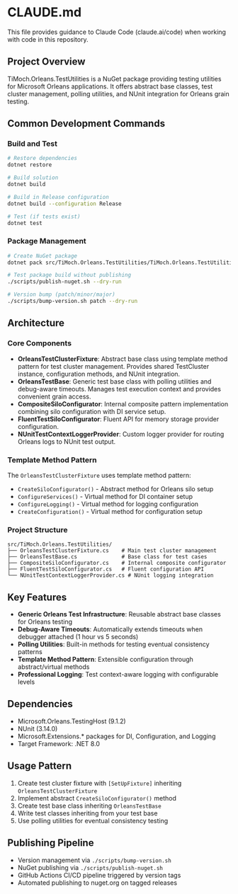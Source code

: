 # CLAUDE.md

This file provides guidance to Claude Code (claude.ai/code) when working with code in this repository.

## Project Overview
TiMoch.Orleans.TestUtilities is a NuGet package providing testing utilities for Microsoft Orleans applications. It offers abstract base classes, test cluster management, polling utilities, and NUnit integration for Orleans grain testing.

## Common Development Commands

### Build and Test
```bash
# Restore dependencies
dotnet restore

# Build solution
dotnet build

# Build in Release configuration
dotnet build --configuration Release

# Test (if tests exist)
dotnet test
```

### Package Management
```bash
# Create NuGet package
dotnet pack src/TiMoch.Orleans.TestUtilities/TiMoch.Orleans.TestUtilities.csproj --configuration Release --output artifacts/nuget

# Test package build without publishing
./scripts/publish-nuget.sh --dry-run

# Version bump (patch/minor/major)
./scripts/bump-version.sh patch --dry-run
```

## Architecture

### Core Components
- **OrleansTestClusterFixture**: Abstract base class using template method pattern for test cluster management. Provides shared TestCluster instance, configuration methods, and NUnit integration.
- **OrleansTestBase**: Generic test base class with polling utilities and debug-aware timeouts. Manages test execution context and provides convenient grain access.
- **CompositeSiloConfigurator**: Internal composite pattern implementation combining silo configuration with DI service setup.
- **FluentTestSiloConfigurator**: Fluent API for memory storage provider configuration.
- **NUnitTestContextLoggerProvider**: Custom logger provider for routing Orleans logs to NUnit test output.

### Template Method Pattern
The `OrleansTestClusterFixture` uses template method pattern:
- `CreateSiloConfigurator()` - Abstract method for Orleans silo setup
- `ConfigureServices()` - Virtual method for DI container setup  
- `ConfigureLogging()` - Virtual method for logging configuration
- `CreateConfiguration()` - Virtual method for configuration setup

### Project Structure
```
src/TiMoch.Orleans.TestUtilities/
├── OrleansTestClusterFixture.cs    # Main test cluster management
├── OrleansTestBase.cs              # Base class for test cases
├── CompositeSiloConfigurator.cs    # Internal composite configurator
├── FluentTestSiloConfigurator.cs   # Fluent configuration API
└── NUnitTestContextLoggerProvider.cs # NUnit logging integration
```

## Key Features
- **Generic Orleans Test Infrastructure**: Reusable abstract base classes for Orleans testing
- **Debug-Aware Timeouts**: Automatically extends timeouts when debugger attached (1 hour vs 5 seconds)
- **Polling Utilities**: Built-in methods for testing eventual consistency patterns
- **Template Method Pattern**: Extensible configuration through abstract/virtual methods
- **Professional Logging**: Test context-aware logging with configurable levels

## Dependencies
- Microsoft.Orleans.TestingHost (9.1.2)
- NUnit (3.14.0)
- Microsoft.Extensions.* packages for DI, Configuration, and Logging
- Target Framework: .NET 8.0

## Usage Pattern
1. Create test cluster fixture with `[SetUpFixture]` inheriting `OrleansTestClusterFixture`
2. Implement abstract `CreateSiloConfigurator()` method
3. Create test base class inheriting `OrleansTestBase`
4. Write test classes inheriting from your test base
5. Use polling utilities for eventual consistency testing

## Publishing Pipeline
- Version management via `./scripts/bump-version.sh`
- NuGet publishing via `./scripts/publish-nuget.sh`
- GitHub Actions CI/CD pipeline triggered by version tags
- Automated publishing to nuget.org on tagged releases